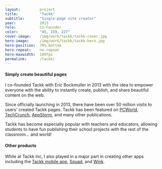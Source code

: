 ```yaml
---
layout:         project
title:          "Tackk"
subtitle:       "Single-page site creator"
year:           2013
role:           Co-Founder
color:          "45, 159, 227"
cover-image:    /img/work/tackk/tackk-cover.jpg
hero-image:     /img/work/tackk/tackk-hero.jpg
hero-position:  70% bottom
hero-repeat:    no-repeat
hero-maxwidth:  1097px
permalink:      /tackk/
---
```


#### **Simply create beautiful pages**

I co-founded Tackk with Eric Bockmuller in 2013 with the idea to empower everyone with the ability to instantly create, publish, and share beautiful content on the web.

Since officially launching in 2013, there have been over 50 million visits to users' created Tackk pages. Tackk has been featured on [PCWorld], [TechCrunch], [AppStorm], and many other publications.

Tackk has become especially popular with teachers and educators, allowing students to have fun publishing their school projects with the rest of the classroom... and world!


#### **Other products**

While at Tackk Inc, I also played in a major part in creating other apps including the [Tackk mobile app], [Squad], and [Wink].


[PCWorld]: http://www.pcworld.com/article/2062252/tackk-review-out-of-beta-still-an-excellent-way-to-create-simple-websites.html "Tackk review: Out of beta, still an excellent way to create simple websites"
[TechCrunch]: https://techcrunch.com/2013/09/30/tack-seed-funding/ "Tackk Raises $1.2M For Its Content Creation Tools"
[AppStorm]: http://web.appstorm.net/reviews/media-reviews/create-beautiful-posters-and-fliers-instantly-with-tackk/ "Create Beautiful Posters and Fliers Instantly with Tackk"
[Tackk mobile app]: /tackk-app
[Squad]: /squad
[Wink]: /wink


